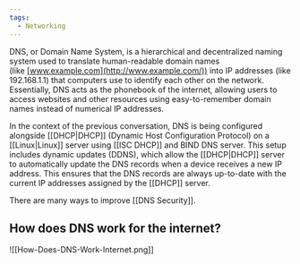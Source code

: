 ```yaml
---
tags:
  - Networking
---
```


DNS, or Domain Name System, is a hierarchical and decentralized naming system used to translate human-readable domain names (like [www.example.com](http://www.example.com/)) into IP addresses (like 192.168.1.1) that computers use to identify each other on the network. Essentially, DNS acts as the phonebook of the internet, allowing users to access websites and other resources using easy-to-remember domain names instead of numerical IP addresses.

In the context of the previous conversation, DNS is being configured alongside [[DHCP|DHCP]] (Dynamic Host Configuration Protocol) on a [[Linux|Linux]]  server using [[ISC DHCP]] and BIND DNS server. This setup includes dynamic updates (DDNS), which allow the [[DHCP|DHCP]] server to automatically update the DNS records when a device receives a new IP address. This ensures that the DNS records are always up-to-date with the current IP addresses assigned by the [[DHCP]] server.

There are many ways to improve [[DNS Security]].

## How does DNS work for the internet?
![[How-Does-DNS-Work-Internet.png]]
	